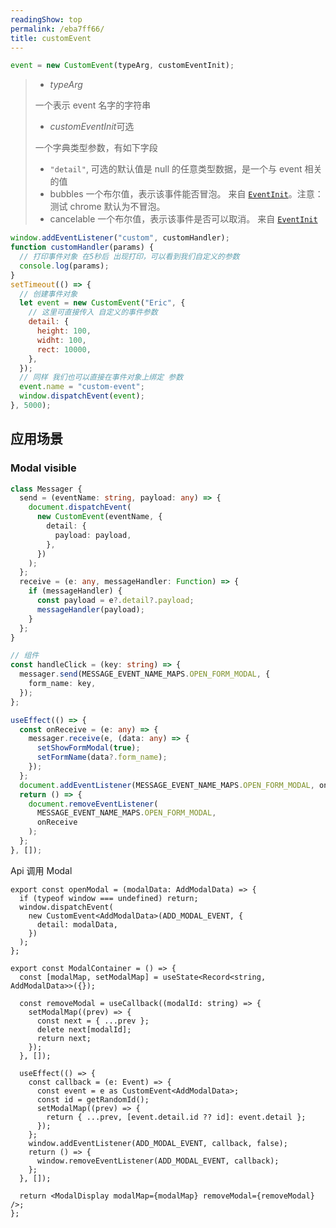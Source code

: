 ```yaml
---
readingShow: top
permalink: /eba7ff66/
title: customEvent
---
```


```js
event = new CustomEvent(typeArg, customEventInit);
```

> - _typeArg_
>
> 一个表示 event 名字的字符串
>
> - *customEventInit*可选
>
> 一个字典类型参数，有如下字段
>
> - `"detail"`, 可选的默认值是 null 的任意类型数据，是一个与 event 相关的值
> - bubbles 一个布尔值，表示该事件能否冒泡。 来自 [`EventInit`](https://links.jianshu.com/go?to=https%3A%2F%2Fdeveloper.mozilla.org%2Fzh-CN%2Fdocs%2FWeb%2FAPI%2FEvent%2FEvent)。注意：测试 chrome 默认为不冒泡。
> - cancelable 一个布尔值，表示该事件是否可以取消。 来自 [`EventInit`](https://links.jianshu.com/go?to=https%3A%2F%2Fdeveloper.mozilla.org%2Fzh-CN%2Fdocs%2FWeb%2FAPI%2FEvent%2FEvent)

```js
window.addEventListener("custom", customHandler);
function customHandler(params) {
  // 打印事件对象 在5秒后 出现打印，可以看到我们自定义的参数
  console.log(params);
}
setTimeout(() => {
  // 创建事件对象
  let event = new CustomEvent("Eric", {
    // 这里可直接传入 自定义的事件参数
    detail: {
      height: 100,
      widht: 100,
      rect: 10000,
    },
  });
  // 同样 我们也可以直接在事件对象上绑定 参数
  event.name = "custom-event";
  window.dispatchEvent(event);
}, 5000);
```

## 应用场景

### Modal visible

```ts
class Messager {
  send = (eventName: string, payload: any) => {
    document.dispatchEvent(
      new CustomEvent(eventName, {
        detail: {
          payload: payload,
        },
      })
    );
  };
  receive = (e: any, messageHandler: Function) => {
    if (messageHandler) {
      const payload = e?.detail?.payload;
      messageHandler(payload);
    }
  };
}

// 组件
const handleClick = (key: string) => {
  messager.send(MESSAGE_EVENT_NAME_MAPS.OPEN_FORM_MODAL, {
    form_name: key,
  });
};

useEffect(() => {
  const onReceive = (e: any) => {
    messager.receive(e, (data: any) => {
      setShowFormModal(true);
      setFormName(data?.form_name);
    });
  };
  document.addEventListener(MESSAGE_EVENT_NAME_MAPS.OPEN_FORM_MODAL, onReceive);
  return () => {
    document.removeEventListener(
      MESSAGE_EVENT_NAME_MAPS.OPEN_FORM_MODAL,
      onReceive
    );
  };
}, []);
```

Api 调用 Modal

```tsx
export const openModal = (modalData: AddModalData) => {
  if (typeof window === undefined) return;
  window.dispatchEvent(
    new CustomEvent<AddModalData>(ADD_MODAL_EVENT, {
      detail: modalData,
    })
  );
};

export const ModalContainer = () => {
  const [modalMap, setModalMap] = useState<Record<string, AddModalData>>({});

  const removeModal = useCallback((modalId: string) => {
    setModalMap((prev) => {
      const next = { ...prev };
      delete next[modalId];
      return next;
    });
  }, []);

  useEffect(() => {
    const callback = (e: Event) => {
      const event = e as CustomEvent<AddModalData>;
      const id = getRandomId();
      setModalMap((prev) => {
        return { ...prev, [event.detail.id ?? id]: event.detail };
      });
    };
    window.addEventListener(ADD_MODAL_EVENT, callback, false);
    return () => {
      window.removeEventListener(ADD_MODAL_EVENT, callback);
    };
  }, []);

  return <ModalDisplay modalMap={modalMap} removeModal={removeModal} />;
};
```
